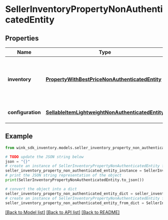 # SellerInventoryPropertyNonAuthenticatedEntity


## Properties

Name | Type | Description | Notes
------------ | ------------- | ------------- | -------------
**inventory** | [**PropertyWithBestPriceNonAuthenticatedEntity**](PropertyWithBestPriceNonAuthenticatedEntity.md) | Property details along with the best price this property has to offer. | [optional] 
**configuration** | [**SellableItemLightweightNonAuthenticatedEntity**](SellableItemLightweightNonAuthenticatedEntity.md) | Identifier inventory record | [optional] 

## Example

```python
from wink_sdk_inventory.models.seller_inventory_property_non_authenticated_entity import SellerInventoryPropertyNonAuthenticatedEntity

# TODO update the JSON string below
json = "{}"
# create an instance of SellerInventoryPropertyNonAuthenticatedEntity from a JSON string
seller_inventory_property_non_authenticated_entity_instance = SellerInventoryPropertyNonAuthenticatedEntity.from_json(json)
# print the JSON string representation of the object
print(SellerInventoryPropertyNonAuthenticatedEntity.to_json())

# convert the object into a dict
seller_inventory_property_non_authenticated_entity_dict = seller_inventory_property_non_authenticated_entity_instance.to_dict()
# create an instance of SellerInventoryPropertyNonAuthenticatedEntity from a dict
seller_inventory_property_non_authenticated_entity_from_dict = SellerInventoryPropertyNonAuthenticatedEntity.from_dict(seller_inventory_property_non_authenticated_entity_dict)
```
[[Back to Model list]](../README.md#documentation-for-models) [[Back to API list]](../README.md#documentation-for-api-endpoints) [[Back to README]](../README.md)


